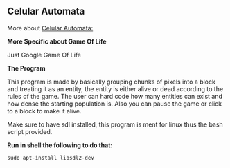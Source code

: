## Celular Automata

More about [Celular Automata:](https://en.wikipedia.org/wiki/Cellular_automaton)

**More Specific about Game Of Life**

Just Google Game Of Life

**The Program**

This program is made by basically grouping chunks of pixels into a block and treating it as an entity, the entity is either alive
or dead according to the rules of the game. The user can hard code how many entities can exist and how dense the starting
population is. Also you can pause the game or click to a block to make it alive. 

Make sure to have sdl installed, this program is ment for linux thus the bash script provided. 

**Run in shell the following to do that:**
```
sudo apt-install libsdl2-dev
```
